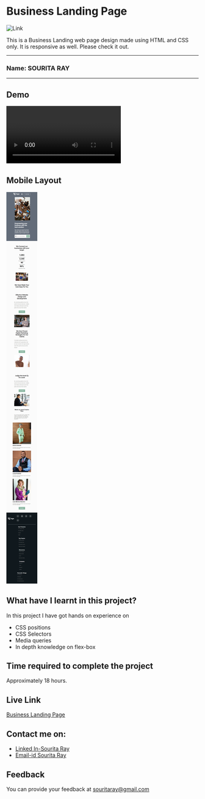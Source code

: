 
# Business Landing Page

  ![Link](https://img.shields.io/badge/Technology%20Used%3A-HTML%2FCSS-blue)

This is a Business Landing web page design made using HTML and CSS only. It is responsive as well. Please check it out. 
***
### Name: SOURITA RAY
***
## Demo

![output](output%20.mp4)


## Mobile Layout

![mobile](mobile%20view.png)



## What have I learnt in this project?

In this project I have got hands on experience on
- CSS positions
- CSS Selectors
- Media queries
- In depth knowledge on flex-box


## Time required to complete the project

Approximately 18 hours.

## Live Link

[Business Landing Page](https://business-landing-page-souritaray.netlify.app/)


## Contact me on:

- [Linked In-Sourita Ray](www.linkedin.com/in/sourita-ray-89bab0212)
- [Email-id Sourita Ray](souritaray@gmail.com)

## Feedback

You can provide your feedback at souritaray@gmail.com







